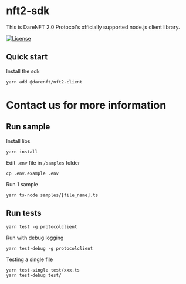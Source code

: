 # nft2-sdk

This is DareNFT 2.0 Protocol's officially supported node.js client library.

[![License](https://img.shields.io/npm/l/@cosmostation/cosmosjs.svg)](https://www.npmjs.com/package/@darenft/nft2-client)

## Quick start

Install the sdk

```
yarn add @darenft/nft2-client
```

# Contact us for more information

## Run sample

Install libs

```
yarn install
```

Edit `.env` file in `/samples` folder

```
cp .env.example .env
```

Run 1 sample

```
yarn ts-node samples/[file_name].ts
```

## Run tests

```
yarn test -g protocolclient
```

Run with debug logging

```
yarn test-debug -g protocolclient
```

Testing a single file

```
yarn test-single test/xxx.ts
yarn test-debug test/
```
